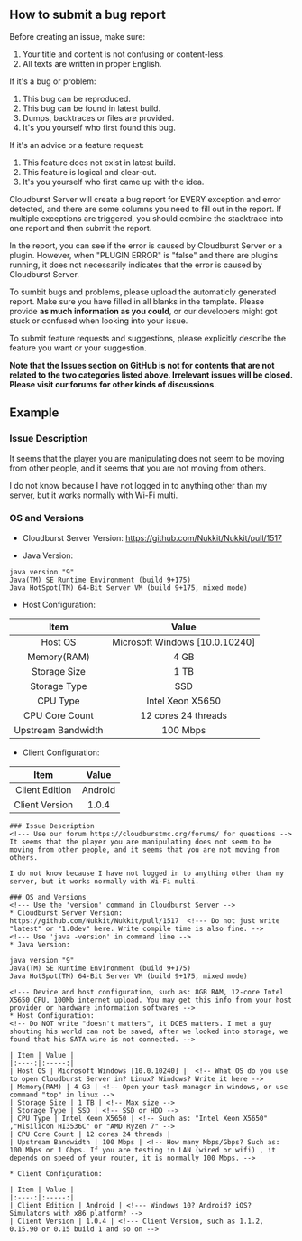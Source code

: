 How to submit a bug report
---

Before creating an issue, make sure:
  1. Your title and content is not confusing or content-less.
  2. All texts are written in proper English.
  
If it's a bug or problem:
  1. This bug can be reproduced.
  2. This bug can be found in latest build.
  3. Dumps, backtraces or files are provided.
  4. It's you yourself who first found this bug.
  
If it's an advice or a feature request:
  1. This feature does not exist in latest build.
  2. This feature is logical and clear-cut.
  3. It's you yourself who first came up with the idea.
 
Cloudburst Server will create a bug report for EVERY exception and error detected, and there are some columns you need to fill out in the report. If multiple exceptions are triggered, you should combine the stacktrace into one report and then submit the report.

In the report, you can see if the error is caused by Cloudburst Server or a plugin. However, when "PLUGIN ERROR" is "false" and there are plugins running, it does not necessarily indicates that the error is caused by Cloudburst Server.
 
To sumbit bugs and problems, please upload the automaticly generated report. Make sure you have filled in all blanks in the template. Please provide **as much information as you could**, or our developers might got stuck or confused when looking into your issue. 

To submit feature requests and suggestions, please explicitly describe the feature you want or your suggestion.

**Note that the Issues section on GitHub is not for contents that are not related to the two categories listed above. Irrelevant issues will be closed. Please visit our forums for other kinds of discussions.**

Example
---

### Issue Description
<!--- Use our forum https://cloudburstmc.org/forums/ for questions -->
It seems that the player you are manipulating does not seem to be moving from other people, and it seems that you are not moving from others.

I do not know because I have not logged in to anything other than my server, but it works normally with Wi-Fi multi.

### OS and Versions
<!--- Use the 'version' command in Cloudburst Server -->
* Cloudburst Server Version: https://github.com/Nukkit/Nukkit/pull/1517  <!--- Do not just write "latest" or "1.0dev" here. Write compile time is also fine. -->
<!--- Use 'java -version' in command line -->
* Java Version: 
```
java version "9"
Java(TM) SE Runtime Environment (build 9+175)
Java HotSpot(TM) 64-Bit Server VM (build 9+175, mixed mode)
```
<!--- Device and host configuration, such as: 8GB RAM, 12-core Intel X5650 CPU, 100Mb internet upload. You may get this info from your host provider or hardware information softwares -->
* Host Configuration: 
<!-- Do NOT write "doesn't matters", it DOES matters. I met a guy shouting his world can not be saved, after we looked into storage, we found that his SATA wire is not connected. -->

| Item | Value |
|:----:|:-----:|
| Host OS | Microsoft Windows [10.0.10240] |  <!-- What OS do you use to open Cloudburst Server in? Linux? Windows? Write it here -->
| Memory(RAM) | 4 GB | <!-- Open your task manager in windows, or use command "top" in linux -->
| Storage Size | 1 TB | <!-- Max size -->
| Storage Type | SSD | <!-- SSD or HDD -->
| CPU Type | Intel Xeon X5650 | <!-- Such as: "Intel Xeon X5650" ,"Hisilicon HI3536C" or "AMD Ryzen 7" -->
| CPU Core Count | 12 cores 24 threads | 
| Upstream Bandwidth | 100 Mbps | <!-- How many Mbps/Gbps? Such as: 100 Mbps or 1 Gbps. If you are testing in LAN (wired or wifi) , it depends on speed of your router, it is normally 100 Mbps. -->

* Client Configuration: 

| Item | Value |
|:----:|:-----:|
| Client Edition | Android | <!--- Windows 10? Android? iOS? Simulators with x86 platform? -->
| Client Version | 1.0.4 | <!--- Client Version, such as 1.1.2, 0.15.90 or 0.15 build 1 and so on -->

```
### Issue Description
<!--- Use our forum https://cloudburstmc.org/forums/ for questions -->
It seems that the player you are manipulating does not seem to be moving from other people, and it seems that you are not moving from others.

I do not know because I have not logged in to anything other than my server, but it works normally with Wi-Fi multi.

### OS and Versions
<!--- Use the 'version' command in Cloudburst Server -->
* Cloudburst Server Version: https://github.com/Nukkit/Nukkit/pull/1517  <!--- Do not just write "latest" or "1.0dev" here. Write compile time is also fine. -->
<!--- Use 'java -version' in command line -->
* Java Version: 

java version "9"
Java(TM) SE Runtime Environment (build 9+175)
Java HotSpot(TM) 64-Bit Server VM (build 9+175, mixed mode)

<!--- Device and host configuration, such as: 8GB RAM, 12-core Intel X5650 CPU, 100Mb internet upload. You may get this info from your host provider or hardware information softwares -->
* Host Configuration: 
<!-- Do NOT write "doesn't matters", it DOES matters. I met a guy shouting his world can not be saved, after we looked into storage, we found that his SATA wire is not connected. -->

| Item | Value |
|:----:|:-----:|
| Host OS | Microsoft Windows [10.0.10240] |  <!-- What OS do you use to open Cloudburst Server in? Linux? Windows? Write it here -->
| Memory(RAM) | 4 GB | <!-- Open your task manager in windows, or use command "top" in linux -->
| Storage Size | 1 TB | <!-- Max size -->
| Storage Type | SSD | <!-- SSD or HDD -->
| CPU Type | Intel Xeon X5650 | <!-- Such as: "Intel Xeon X5650" ,"Hisilicon HI3536C" or "AMD Ryzen 7" -->
| CPU Core Count | 12 cores 24 threads | 
| Upstream Bandwidth | 100 Mbps | <!-- How many Mbps/Gbps? Such as: 100 Mbps or 1 Gbps. If you are testing in LAN (wired or wifi) , it depends on speed of your router, it is normally 100 Mbps. -->

* Client Configuration: 

| Item | Value |
|:----:|:-----:|
| Client Edition | Android | <!--- Windows 10? Android? iOS? Simulators with x86 platform? -->
| Client Version | 1.0.4 | <!--- Client Version, such as 1.1.2, 0.15.90 or 0.15 build 1 and so on -->

```
